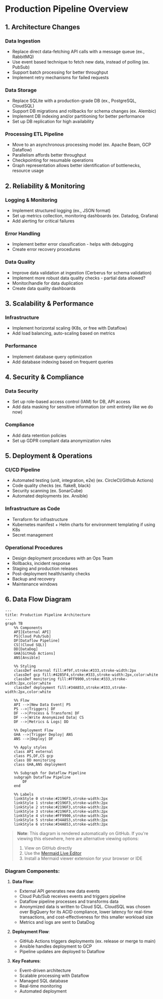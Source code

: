 # Production Pipeline Overview

## 1. Architecture Changes

### Data Ingestion
- Replace direct data-fetching API calls with a message queue (ex., RabbitMQ)
- Use event based technique to fetch new data, instead of polling (ex. PubSub)
- Support batch processing for better throughput
- Implement retry mechanisms for failed requests

### Data Storage
- Replace SQLite with a production-grade DB (ex., PostgreSQL, CloudSQL)
- Support DB migrations and rollbacks for schema changes (ex. Alembic)
- Implement DB indexing and/or partitioning for better performance
- Set up DB replication for high availability

### Processing ETL Pipeline
- Move to an asynchronous processing model (ex. Apache Beam, GCP Dataflow)
- Parallelism affords better throughput
- Checkpointing for resumable operations
- Graph representation allows better identification of bottlenecks, resource usage

## 2. Reliability & Monitoring

### Logging & Monitoring
- Implement structured logging (ex., JSON format)
- Set up metrics collection, monitoring dashboards (ex. Datadog, Grafana)
- Add alerting for critical failures

### Error Handling
- Implement better error classification - helps with debugging
- Create error recovery procedures

### Data Quality
- Improve data validation at ingestion (Cerberus for schema validation)
- Implement more robust data quality checks - partial data allowed?
- Monitor/handle for data duplication
- Create data quality dashboards

## 3. Scalability & Performance

### Infrastructure
- Implement horizontal scaling (K8s, or free with Dataflow)
- Add load balancing, auto-scaling based on metrics

### Performance
- Implement database query optimization
- Add database indexing based on frequent queries

## 4. Security & Compliance

### Data Security
- Set up role-based access control (IAM) for DB, API access
- Add data masking for sensitive information (or omit entirely like we do now)

### Compliance
- Add data retention policies
- Set up GDPR compliant data anonymization rules

## 5. Deployment & Operations

### CI/CD Pipeline
- Automated testing (unit, integration, e2e) (ex. CircleCI/Github Actions)
- Code quality checks (ex. flake8, black)
- Security scanning  (ex. SonarCube)
- Automated deployments (ex. Ansible)

### Infrastructure as Code
- Terraform for infrastructure
- Kubernetes manifest + Helm charts for environment templating if using K8s
- Secret management

### Operational Procedures
- Design deployment procedures with an Ops Team
- Rollbacks, incident response
- Staging and production releases
- Post-deployment health/sanity checks
- Backup and recovery
- Maintenance windows

## 6. Data Flow Diagram

```mermaid
---
title: Production Pipeline Architecture
---
graph TB
    %% Components
    API[External API]
    PS[Cloud Pub/Sub]
    DF[Dataflow Pipeline]
    CS[(Cloud SQL)]
    DD[DataDog]
    GHA[GitHub Actions]
    ANS[Ansible]
    
    %% Styling
    classDef external fill:#f9f,stroke:#333,stroke-width:2px
    classDef gcp fill:#4285F4,stroke:#333,stroke-width:2px,color:white
    classDef monitoring fill:#FF9900,stroke:#333,stroke-width:2px,color:white
    classDef deployment fill:#34A853,stroke:#333,stroke-width:2px,color:white
    
    %% Flow
    API -->|New Data Event| PS
    PS -->|Triggers| DF
    DF -->|Process & Transform| DF
    DF -->|Write Anonymized Data| CS
    DF -->|Metrics & Logs| DD
    
    %% Deployment Flow
    GHA -->|Trigger Deploy| ANS
    ANS -->|Deploy| DF
    
    %% Apply styles
    class API external
    class PS,DF,CS gcp
    class DD monitoring
    class GHA,ANS deployment
    
    %% Subgraph for Dataflow Pipeline
    subgraph Dataflow Pipeline
        DF
    end
    
    %% Labels
    linkStyle 0 stroke:#2196F3,stroke-width:2px
    linkStyle 1 stroke:#2196F3,stroke-width:2px
    linkStyle 2 stroke:#2196F3,stroke-width:2px
    linkStyle 3 stroke:#2196F3,stroke-width:2px
    linkStyle 4 stroke:#FF9900,stroke-width:2px
    linkStyle 5 stroke:#34A853,stroke-width:2px
    linkStyle 6 stroke:#34A853,stroke-width:2px
```

> **Note**: This diagram is rendered automatically on GitHub. If you're viewing this elsewhere, here are alternative viewing options:
> 1. View on GitHub directly
> 2. Use the [Mermaid Live Editor](https://mermaid.live)
> 3. Install a Mermaid viewer extension for your browser or IDE

### Diagram Components:

1. **Data Flow**:
   - External API generates new data events
   - Cloud Pub/Sub receives events and triggers pipeline
   - Dataflow pipeline processes and transforms data
   - Anonymized data is written to Cloud SQL. CloudSQL was chosen over BigQuery for its ACID compliance, lower latency for real-time transactions, and cost-effectiveness for this smaller workload size
   - Metrics and logs are sent to DataDog

2. **Deployment Flow**:
   - GitHub Actions triggers deployments (ex. release or merge to main)
   - Ansible handles deployment to GCP
   - Pipeline updates are deployed to Dataflow

3. **Key Features**:
   - Event-driven architecture
   - Scalable processing with Dataflow
   - Managed SQL database
   - Real-time monitoring
   - Automated deployment
